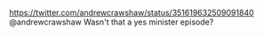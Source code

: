 https://twitter.com/andrewcrawshaw/status/351619632509091840 @andrewcrawshaw Wasn't that a yes minister episode?